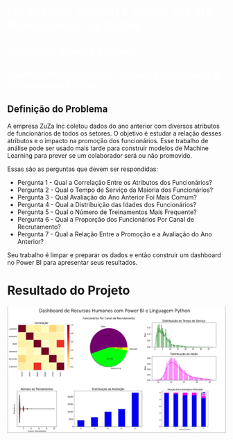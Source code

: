 # <font color='white'>Linguagem Python e Power BI Para Manipulação de Dados</font>
## <font color='white'>Curso Data Science Academy</font>
## <font color='white'>Dashboard de Recursos Humanos Com Power BI e Linguagem Python</font>

## Definição do Problema

A empresa ZuZa Inc coletou dados do ano anterior com diversos atributos de funcionários de todos os setores. O objetivo é estudar a relação desses atributos e o impacto na promoção dos funcionários. Esse trabalho de análise pode ser usado mais tarde para construir modelos de Machine Learning para prever se um colaborador será ou não promovido.

Essas são as perguntas que devem ser respondidas:

- Pergunta 1 - Qual a Correlação Entre os Atributos dos Funcionários?
- Pergunta 2 - Qual o Tempo de Serviço da Maioria dos Funcionários?
- Pergunta 3 - Qual Avaliação do Ano Anterior Foi Mais Comum?
- Pergunta 4 - Qual a Distribuição das Idades dos Funcionários?
- Pergunta 5 - Qual o Número de Treinamentos Mais Frequente?
- Pergunta 6 - Qual a Proporção dos Funcionários Por Canal de Recrutamento?
- Pergunta 7 - Qual a Relação Entre a Promoção e a Avaliação do Ano Anterior?

Seu trabalho é limpar e preparar os dados e então construir um dashboard no Power BI para apresentar seus resultados.

# Resultado do Projeto
![title](dashboard.PNG)
